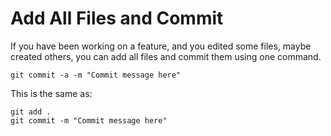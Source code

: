 # Add All Files and Commit

If you have been working on a feature, and you edited some files, maybe created others, you can
add all files and commit them using one command.

`git commit -a -m "Commit message here"`

This is the same as:

```
git add .
git commit -m "Commit message here"
```

